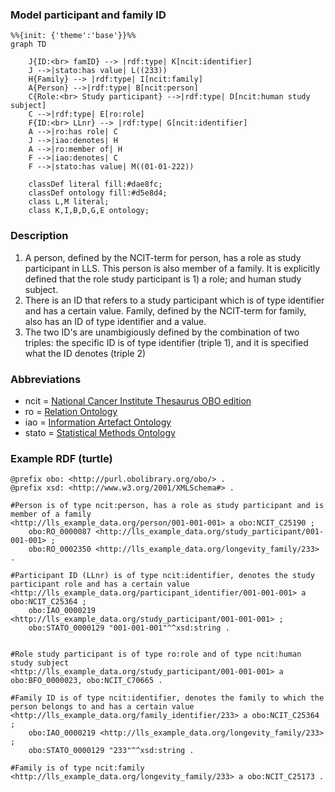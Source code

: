 ### Model participant and family ID

```mermaid
%%{init: {'theme':'base'}}%%
graph TD
   
    J{ID:<br> famID} --> |rdf:type| K[ncit:identifier]
    J -->|stato:has value| L((233))
    H{Family} --> |rdf:type| I[ncit:family]
    A{Person} -->|rdf:type| B[ncit:person]
    C{Role:<br> Study participant} -->|rdf:type| D[ncit:human study subject]
    C -->|rdf:type| E[ro:role]
    F{ID:<br> LLnr} --> |rdf:type| G[ncit:identifier]
    A -->|ro:has role| C
    J -->|iao:denotes| H
    A -->|ro:member of| H
    F -->|iao:denotes| C
    F -->|stato:has value| M((01-01-222))
    
    classDef literal fill:#dae8fc;
    classDef ontology fill:#d5e8d4;
    class L,M literal;
    class K,I,B,D,G,E ontology;
 ```

### Description
1. A person, defined by the NCIT-term for person, has a role as study participant in LLS. This person is also member of a family. It is explicitly defined that the role study participant is 1) a role; and human study subject.
2. There is an ID that refers to a study participant which is of type identifier and has a certain value. Family, defined by the NCIT-term for family, also has an ID of type identifier and a value.
3. The two ID's are unambigiously defined by the combination of two triples: the specific ID is of type identifier (triple 1), and it is specified what the ID denotes (triple 2)

### Abbreviations
* ncit = [National Cancer Institute Thesaurus OBO edition](https://ontobee.org/ontology/ncit)
* ro = [Relation Ontology](https://ontobee.org/ontology/RO)
* iao = [Information Artefact Ontology](https://ontobee.org/ontology/IAO)
* stato = [Statistical Methods Ontology](https://ontobee.org/ontology/STATO)

### Example RDF (turtle)
```ttl
@prefix obo: <http://purl.obolibrary.org/obo/> .
@prefix xsd: <http://www.w3.org/2001/XMLSchema#> .

#Person is of type ncit:person, has a role as study participant and is member of a family
<http://lls_example_data.org/person/001-001-001> a obo:NCIT_C25190 ;
    obo:RO_0000087 <http://lls_example_data.org/study_participant/001-001-001> ;
    obo:RO_0002350 <http://lls_example_data.org/longevity_family/233> .

#Participant ID (LLnr) is of type ncit:identifier, denotes the study participant role and has a certain value
<http://lls_example_data.org/participant_identifier/001-001-001> a obo:NCIT_C25364 ;
    obo:IAO_0000219 <http://lls_example_data.org/study_participant/001-001-001> ;
    obo:STATO_0000129 "001-001-001"^^xsd:string .


#Role study participant is of type ro:role and of type ncit:human study subject
<http://lls_example_data.org/study_participant/001-001-001> a obo:BFO_0000023, obo:NCIT_C70665 .

#Family ID is of type ncit:identifier, denotes the family to which the person belongs to and has a certain value
<http://lls_example_data.org/family_identifier/233> a obo:NCIT_C25364 ;
    obo:IAO_0000219 <http://lls_example_data.org/longevity_family/233> ;
    obo:STATO_0000129 "233"^^xsd:string .

#Family is of type ncit:family
<http://lls_example_data.org/longevity_family/233> a obo:NCIT_C25173 .
```
